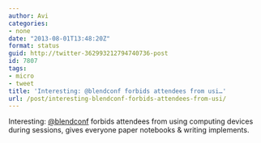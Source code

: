 ```yaml
---
author: Avi
categories:
- none
date: "2013-08-01T13:48:20Z"
format: status
guid: http://twitter-362993212794740736-post
id: 7807
tags:
- micro
- tweet
title: 'Interesting: @blendconf forbids attendees from usi…'
url: /post/interesting-blendconf-forbids-attendees-from-usi/
---
```

Interesting: [@blendconf](http://twitter.com/blendconf) forbids attendees from using computing devices during sessions, gives everyone paper notebooks & writing implements.